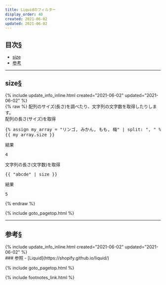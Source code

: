 ```yaml
---
title: Liquidのフィルター
display_order: 40
created: 2021-06-02
updated: 2021-06-02
---
```


## <a name="index">目次</a><a class="heading-anchor-permalink" href="#目次">§</a>

<ul id="index_ul">
<li><a href="#size">size</a></li>
<li><a href="#参考">参考</a></li>
</ul>

* * *
## <a name="size">size</a><a class="heading-anchor-permalink" href="#size">§</a>
<div class="chapter-updated">{% include update_info_inline.html created="2021-06-02" updated="2021-06-02" %}</div>
{% raw %}
配列のサイズ(長さ)を調べたり、文字列の文字数を取得したりします。

<div class="code-box-syntax">
<div class="title">配列の長さ(サイズ)を取得</div>
<pre>
{% assign my_array = "リンゴ, みかん, もも, 梅" | split: ", " %}
{{ my_array.size }}
</pre>
</div>
<div class="code-box-output">
<div class="title">結果</div>
<pre>
4
</pre>
</div>

<div class="code-box-syntax">
<div class="title">文字列の長さ(文字数)を取得</div>
<pre>
{{ "abcde" | size }}
</pre>
</div>
<div class="code-box-output">
<div class="title">結果</div>
<pre>
5
</pre>
</div>
{% endraw %}

{% include goto_pagetop.html %}

* * *
## <a name="参考">参考</a><a class="heading-anchor-permalink" href="#参考">§</a>
<div class="chapter-updated">{% include update_info_inline.html created="2021-06-02" updated="2021-06-02" %}</div>
### 参照
- [Liquid](https://shopify.github.io/liquid/)

{% include goto_pagetop.html %}

{% include footnotes_link.html %}
